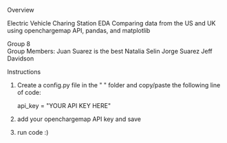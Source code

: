 Overview

Electric Vehicle Charing Station EDA
Comparing data from the US and UK using openchargemap API, pandas, and matplotlib
>

Group 8  
Group Members:
Juan Suarez is the best
Natalia Selin
Jorge Suarez
Jeff Davidson
>

Instructions  

1. Create a config.py file in the " " folder and copy/paste the following line of code:

    api_key = "YOUR API KEY HERE"

2. add your openchargemap API key and save
3. run code :)
>
